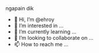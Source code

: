ngapain dik


- 👋 Hi, I’m @ehroy
- 👀 I’m interested in ...
- 🌱 I’m currently learning ...
- 💞️ I’m looking to collaborate on ...
- 📫 How to reach me ...

<!---
ehroy/ehroy is a ✨ special ✨ repository because its `README.md` (this file) appears on your GitHub profile.
You can click the Preview link to take a look at your changes.
--->
